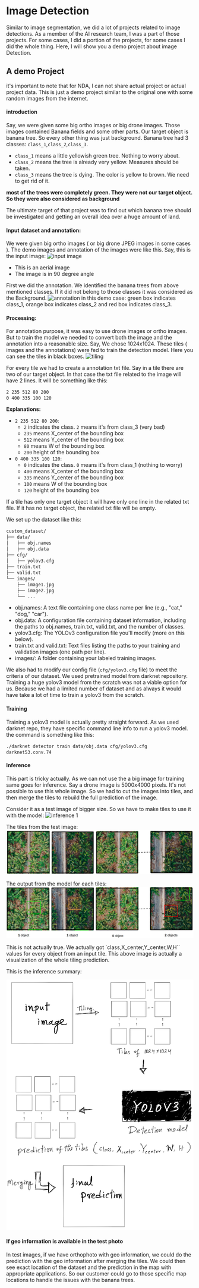 # Image Detection
Similar to image segmentation, we did a lot of projects related to image detections. As a member of the AI research team, I was a part of those projects. For some cases, I did a portion of the projects, for some cases I did the whole thing. Here, I will show you a demo project about image Detection.

## A demo Project

it's important to note that for NDA, I can not share actual project or actual project data. This is just a demo project similar to the original one with some random images from the internet.

#### introduction
Say, we were given some big ortho images or big drone images. Those images contained Banana fields and some other parts. Our target object is banana tree. So every other thing was just background. Banana tree had 3 classes: `class_1`,`class_2`,`class_3`. 
- `class_1` means a little yellowish green tree. Nothing to worry about.
- `class_2` means the tree is already very yellow. Measures should be taken.
- `class_3` means the tree is dying. The color is yellow to brown. We need to get rid of it. 

**most of the trees were completely green. They were not our target object. So they were also considered as background**

The ultimate target of that project was to find out which banana tree should be investigated and getting an overall idea over a huge amount of land.

#### Input dataset and annotation:
We were given big ortho images ( or big drone JPEG images in some cases ). The demo images and annotation of the images were like this.
Say, this is the input image:
![input image](../Helping_Images/detection/input_image.png)

- This is an aerial image
- The image is in 90 degree angle

First we did the annotation. We identified the banana trees from above mentioned classes. If it did not belong to those classes it was considered as the Background.
![annotation](../Helping_Images/detection/annotation.png)
in this demo case: green box indicates class_1, orange box indicates class_2 and red box indicates class_3.

#### Processing:
For annotation purpose, it was easy to use drone images or ortho images. But to train the model we needed to convert both the image and the annotation into a reasonable size. Say, We chose 1024x1024. These tiles ( images and the annotations) were fed to train the detection model. Here you can see the tiles in black boxes.
![tiling](../Helping_Images/detection/tiling.png)

For every tile we had to create a annotation txt file. Say in a tile there are two of our target object. In that case the txt file related to the image will have 2 lines. It will be something like this:
```
2 235 512 80 200
0 400 335 100 120
```
**Explanations:**
- `2 235 512 80 200`: 
    - `2` indicates the class. `2` means it's from class_3 (very bad)
    - `235` means X_center of the bounding box
    - `512` means Y_center of the bounding box
    - `80` means W of the bounding box
    - `200` height of the bounding box
- `0 400 335 100 120`:
    - `0` indicates the class. `0` means it's from class_1 (nothing to worry)
    - `400` means X_center of the bounding box
    - `335` means Y_center of the bounding box
    - `100` means W of the bounding box
    - `120` height of the bounding box

If a tile has only one target object it will have only one line in the related txt file. If it has no target object, the related txt file will be empty.

We set up the dataset like this:
```
custom_dataset/
├── data/
│   ├── obj.names
│   ├── obj.data
├── cfg/
│   ├── yolov3.cfg
├── train.txt
├── valid.txt
└── images/
    ├── image1.jpg
    ├── image2.jpg
    └── ...
```
- obj.names: A text file containing one class name per line (e.g., "cat," "dog," "car").
- obj.data: A configuration file containing dataset information, including the paths to obj.names, train.txt, valid.txt, and the number of classes.
- yolov3.cfg: The YOLOv3 configuration file you'll modify (more on this below).
- train.txt and valid.txt: Text files listing the paths to your training and validation images (one path per line).
- images/: A folder containing your labeled training images.

We also had to modify our config file (`cfg/yolov3.cfg` file) to meet the criteria of our dataset. We used pretrained model from darknet repository. Training a huge yolov3 model from the scratch was not a viable option for us. Because we had a limited number of dataset and as always it would have take a lot of time to train a yolov3 from the scratch.

#### Training
Training a yolov3 model is actually pretty straight forward. As we used darknet repo, they have specific command line info to run a yolov3 model.
the command is something like this:
```
./darknet detector train data/obj.data cfg/yolov3.cfg darknet53.conv.74
```

#### Inference
This part is tricky actually. As we can not use the a big image for training same goes for inference. Say a drone image is 5000x4000 pixels. It's not possible to use this whole image. So we had to cut the images into tiles, and then merge the tiles to rebuild the full prediction of the image.

Consider it as a test image of bigger size. So we have to make tiles to use it with the model:
![inference 1](../Helping_Images/detection/inference_1.png)

The tiles from the test image:
![inference 2](../Helping_Images/detection/inference_2.png)

The output from the model for each tiles:
![inference 3](../Helping_Images/detection/inference_3.png)

This is not actually true. We actually got `class,X_center,Y_center,W,H`` values for every object from an input tile. This above image is actually a visualization of the whole tiling prediction.

This is the inference summary:

![inference 4](../Helping_Images/detection/inference_4.png)

#### If geo information is available in the test photo
In test images, if we have orthophoto with geo information, we could do the prediction with the geo information after merging the tiles. We could then see exact location of the dataset and the prediction in the map with appropriate applications. So our customer could go to those specific map locations to handle the issues with the banana trees.